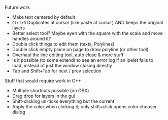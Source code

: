 Future work
- Make text centered by default
- `Ctrl+D` Duplicates at cursor (like paste at cursor) AND keeps the original layers
- Better select tool? Maybe eyen with the square with the scale and move handles around it? 
- Double click things to edit them (texts, Polylines)
- Double click empty place on page to draw polyline (or other tool)
- Overhaul the line editing tool, auto close & more stuff
- Is it possible (to some extend) to see an error log if an ipelet fails to load, instead of just the window closing directly
- Tab and Shift+Tab for next / prev selection

Stuff that would require work in C++
- Multiple shortcuts possible (on OSX)
- Drag drop for layers in the gui
- Shift-clicking un-ticks everything but the current 
- Apply the color when clicking it; only shift+click opens color chooser dialog
